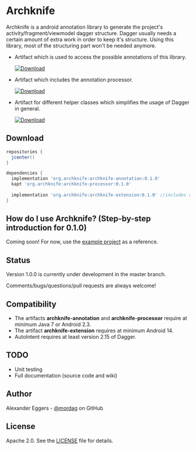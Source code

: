 Archknife
=====

Archknife is a android annotation library to generate the project's activity/fragment/viewmodel dagger structure. Dagger usually needs a certain amount of extra work in order to keep it's structure. Using this library, most of the structuring part won't be needed anymore.

* Artifact which is used to access the possible annotations of this library.

  [![Download](https://api.bintray.com/packages/mordag/android/archknife-annotation/images/download.svg) ](https://bintray.com/mordag/android/archknife-annotation/_latestVersion)

* Artifact which includes the annotation processor.

  [![Download](https://api.bintray.com/packages/mordag/android/archknife-processor/images/download.svg) ](https://bintray.com/mordag/android/archknife-processor/_latestVersion) 

* Artifact for different helper classes which simplifies the usage of Dagger in general.

  [![Download](https://api.bintray.com/packages/mordag/android/archknife-extension/images/download.svg) ](https://bintray.com/mordag/android/archknife-extension/_latestVersion)

Download
--------
```gradle
repositories {
  jcenter()
}

dependencies {
  implementation 'org.archknife:archknife-annotation:0.1.0'
  kapt 'org.archknife:archknife-processor:0.1.0'
  
  implementation 'org.archknife:archknife-extension:0.1.0' //includes optional helper classes
}
```

How do I use Archknife? (Step-by-step introduction for 0.1.0)
-------------------
Coming soon! For now, use the [example project][3] as a reference.

Status
------
Version 1.0.0 is currently under development in the master branch.

Comments/bugs/questions/pull requests are always welcome!

Compatibility
-------------

 * The artifacts **archknife-annotation** and **archknife-processor** require at minimum Java 7 or Android 2.3.
 * The artifact **archknife-extension** requires at minimum Android 14.
 * AutoIntent requires at least version 2.15 of Dagger.
 
TODO
-------------
* Unit testing
* Full documentation (source code and wiki)

Author
------
Alexander Eggers - [@mordag][2] on GitHub

License
-------
Apache 2.0. See the [LICENSE][1] file for details.


[1]: https://github.com/Mordag/archknife/blob/master/LICENSE
[2]: https://github.com/Mordag
[3]: https://github.com/Mordag/archknife/tree/master/examples
